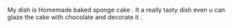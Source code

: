 My dish is Homemade baked sponge cake .
It a really tasty dish even u can glaze the cake with chocolate and decorate it .